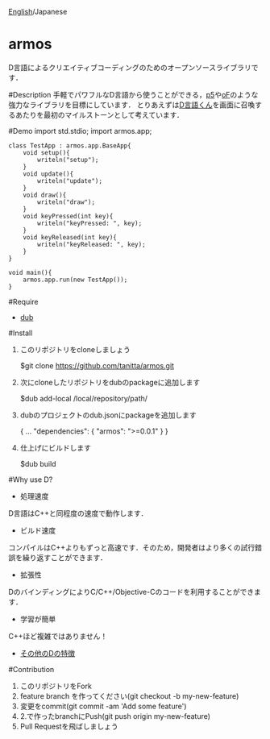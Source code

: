 [English](https://github.com/tanitta/armos/blob/master/README.md)/Japanese

armos
====
D言語によるクリエイティブコーディングのためのオープンソースライブラリです．

#Description
手軽でパワフルなD言語から使うことができる，[p5](https://processing.org/)や[oF](http://openframeworks.jp/)のような強力なライブラリを目標にしています．
とりあえずは[D言語くん](http://www.kmonos.net/alang/d/images/d3.gif)を画面に召喚するあたりを最初のマイルストーンとして考えています．

#Demo
	import std.stdio;
	import armos.app;

	class TestApp : armos.app.BaseApp{
		void setup(){
			writeln("setup");
		}
		void update(){
			writeln("update");
		}
		void draw(){
			writeln("draw");
		}
		void keyPressed(int key){
			writeln("keyPressed: ", key);
		}
		void keyReleased(int key){
			writeln("keyReleased: ", key);
		}
	}

	void main(){
		armos.app.run(new TestApp());
	}
	
#Require
- [dub](http://code.dlang.org/)

#Install
1. このリポジトリをcloneしましょう

	$git clone https://github.com/tanitta/armos.git
	
2. 次にcloneしたリポジトリをdubのpackageに追加します

	$dub add-local /local/repository/path/

3. dubのプロジェクトのdub.jsonにpackageを追加します

	{
	...
		"dependencies": {
			"armos": ">=0.0.1"
		}
	}
	
4. 仕上げにビルドします

	$dub build
	
#Why use D?
- 処理速度

D言語はC++と同程度の速度で動作します．

- ビルド速度

コンパイルはC++よりもずっと高速です．そのため，開発者はより多くの試行錯誤を繰り返すことができます．

- 拡張性

DのバインディングによりC/C++/Objective-Cのコードを利用することができます．

- 学習が簡単

C++ほど複雑ではありません！

- [その他のDの特徴](http://www.kmonos.net/alang/d/overview.html)

#Contribution
1. このリポジトリをFork
2. feature branch を作ってください(git checkout -b my-new-feature)
3. 変更をcommit(git commit -am 'Add some feature')
4. 2.で作ったbranchにPush(git push origin my-new-feature)
5. Pull Requestを飛ばしましょう
